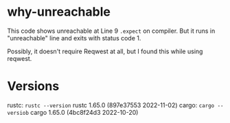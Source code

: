 # why-unreachable

This code shows unreachable at Line 9 `.expect` on compiler. But it runs in "unreachable" line and exits with status code 1.

Possibly, it doesn't require Reqwest at all, but I found this while using reqwest.

# Versions

rustc: `rustc --version` rustc 1.65.0 (897e37553 2022-11-02)
cargo: `cargo --versiob` cargo 1.65.0 (4bc8f24d3 2022-10-20)
